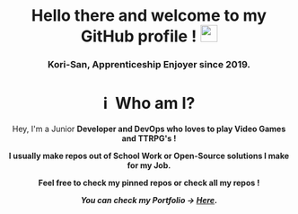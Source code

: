 <h1 align="center"> Hello there and welcome to my GitHub profile ! <img src="https://media.giphy.com/media/hvRJCLFzcasrR4ia7z/giphy.gif" width="30"></h2>

<h3 align="center"> Kori-San, Apprenticeship Enjoyer since 2019. </h3>

<h1 align="center"> ℹ️ &nbsp;Who am I? </h2>
  <p align="center"> Hey, I'm a Junior <b> Developer <b> and <b> DevOps </b> who loves to play Video Games and TTRPG's ! </p>
  <p align="center"> I usually make repos out of School Work or Open-Source solutions I make for my Job. </p>
  <p align="center"> <b> Feel free to check my pinned repos or check all my repos ! </b> </p>
  <p align="center"> <i> You can check my Portfolio -> <a href="https://kori-san.github.io">Here</a></i>.</p>
  
